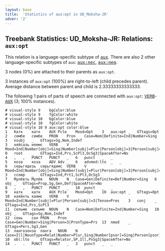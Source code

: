 ```yaml
---
layout: base
title:  'Statistics of aux:opt in UD_Moksha-JR'
udver: '2'
---
```


## Treebank Statistics: UD_Moksha-JR: Relations: `aux:opt`

This relation is a language-specific subtype of <tt><a href="mdf_jr-dep-aux.html">aux</a></tt>.
There are also 2 other language-specific subtypes of `aux`: <tt><a href="mdf_jr-dep-aux-nec.html">aux:nec</a></tt>, <tt><a href="mdf_jr-dep-aux-neg.html">aux:neg</a></tt>.

3 nodes (0%) are attached to their parents as `aux:opt`.

3 instances of `aux:opt` (100%) are right-to-left (child precedes parent).
Average distance between parent and child is 2.33333333333333.

The following 1 pairs of parts of speech are connected with `aux:opt`: <tt><a href="mdf_jr-pos-VERB.html">VERB</a></tt>-<tt><a href="mdf_jr-pos-AUX.html">AUX</a></tt> (3; 100% instances).


~~~ conllu
# visual-style 9	bgColor:blue
# visual-style 9	fgColor:white
# visual-style 10	bgColor:blue
# visual-style 10	fgColor:white
# visual-style 10 9 aux:opt	color:blue
1	Катк	катк	AUX	Pcle	Mood=Opt	3	aux:opt	_	GTtags=Opt
2	сембе	сембе	PRON	Pron	Case=Nom|Definite=Ind|Number=Sing	3	nsubj	_	GTtags=Sg,Nom,Indef
3	няйсазь	няемс	VERB	V	Mood=Ind|Number[obj]=Sing|Number[subj]=Plur|Person[obj]=3|Person[subj]=3|Tense=Pres	0	root	_	GTtags=Ind,Prs,ScPl3,OcSg3|SpaceAfter=No
4	,	,	PUNCT	PUNCT	_	6	punct	_	_
5	коза	коза	ADV	Adv	_	6	advmod:lto	_	_
6	серьгядезь	серьгядемс	VERB	V	Mood=Ind|Number[obj]=Sing|Number[subj]=Plur|Person[obj]=3|Person[subj]=3|Tense=Past	3	ccomp	_	GTtags=Ind,Prt1,ScPl3,OcSg3
7	Мулёвть	Мулёв	NOUN	N	Case=Gen|Definite=Def|Number=Sing	6	obj	_	GTtags=Prop,Sg,Gen,Def|SpaceAfter=No
8	,	,	PUNCT	PUNCT	_	10	punct	_	_
9	катк	катк	AUX	Pcle	Mood=Opt	10	aux:opt	_	GTtags=Opt
10	каяйхть	каямс	VERB	V	Mood=Ind|Number[subj]=Plur|Person[subj]=3|Tense=Pres	3	conj	_	GTtags=Ind,Prs,ScPl3
11	сельме	сельме	NOUN	N	Case=Nom|Definite=Ind|Number=Sing	10	obj	_	GTtags=Sg,Nom,Indef
12	сонь	сон	PRON	Pron	Case=Gen|Number=Sing|Person=3|PronType=Prs	13	nmod	_	GTtags=Pers,Sg3,Gen
13	лангозонза	ланга	NOUN	N	Case=Ill|NounType=Relat|Number=Plur,Sing|Number[psor]=Sing|Person[psor]=3	10	obl:lto	_	GTtags=Relator,SP,Ill,PxSg3|SpaceAfter=No
14	.	.	PUNCT	PUNCT	_	3	punct	_	_

~~~


